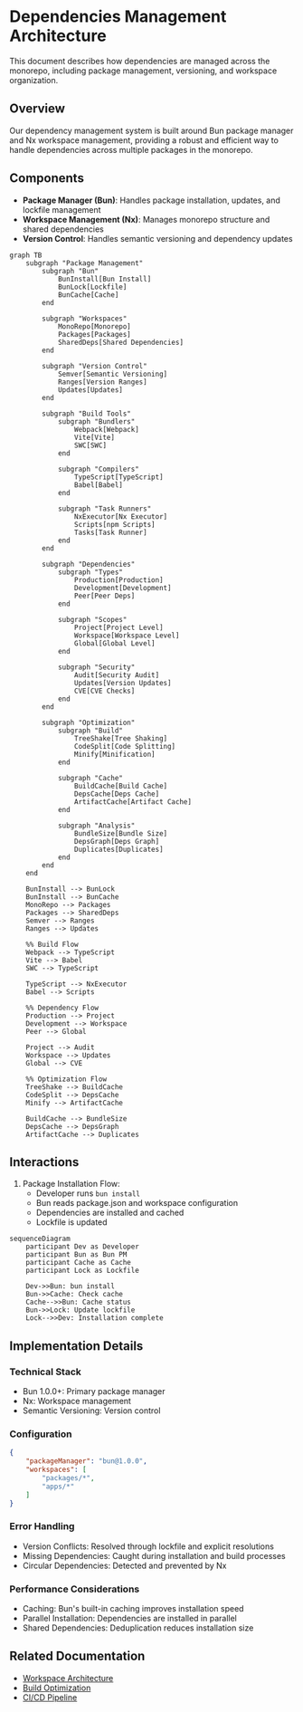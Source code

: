 # Dependencies Management Architecture

This document describes how dependencies are managed across the monorepo, including package management, versioning, and workspace organization.

## Overview

Our dependency management system is built around Bun package manager and Nx workspace management, providing a robust and efficient way to handle dependencies across multiple packages in the monorepo.

## Components

- **Package Manager (Bun)**: Handles package installation, updates, and lockfile management
- **Workspace Management (Nx)**: Manages monorepo structure and shared dependencies
- **Version Control**: Handles semantic versioning and dependency updates

```mermaid
graph TB
    subgraph "Package Management"
        subgraph "Bun"
            BunInstall[Bun Install]
            BunLock[Lockfile]
            BunCache[Cache]
        end

        subgraph "Workspaces"
            MonoRepo[Monorepo]
            Packages[Packages]
            SharedDeps[Shared Dependencies]
        end

        subgraph "Version Control"
            Semver[Semantic Versioning]
            Ranges[Version Ranges]
            Updates[Updates]
        end

        subgraph "Build Tools"
            subgraph "Bundlers"
                Webpack[Webpack]
                Vite[Vite]
                SWC[SWC]
            end

            subgraph "Compilers"
                TypeScript[TypeScript]
                Babel[Babel]
            end

            subgraph "Task Runners"
                NxExecutor[Nx Executor]
                Scripts[npm Scripts]
                Tasks[Task Runner]
            end
        end

        subgraph "Dependencies"
            subgraph "Types"
                Production[Production]
                Development[Development]
                Peer[Peer Deps]
            end

            subgraph "Scopes"
                Project[Project Level]
                Workspace[Workspace Level]
                Global[Global Level]
            end

            subgraph "Security"
                Audit[Security Audit]
                Updates[Version Updates]
                CVE[CVE Checks]
            end
        end

        subgraph "Optimization"
            subgraph "Build"
                TreeShake[Tree Shaking]
                CodeSplit[Code Splitting]
                Minify[Minification]
            end

            subgraph "Cache"
                BuildCache[Build Cache]
                DepsCache[Deps Cache]
                ArtifactCache[Artifact Cache]
            end

            subgraph "Analysis"
                BundleSize[Bundle Size]
                DepsGraph[Deps Graph]
                Duplicates[Duplicates]
            end
        end
    end

    BunInstall --> BunLock
    BunInstall --> BunCache
    MonoRepo --> Packages
    Packages --> SharedDeps
    Semver --> Ranges
    Ranges --> Updates

    %% Build Flow
    Webpack --> TypeScript
    Vite --> Babel
    SWC --> TypeScript

    TypeScript --> NxExecutor
    Babel --> Scripts

    %% Dependency Flow
    Production --> Project
    Development --> Workspace
    Peer --> Global

    Project --> Audit
    Workspace --> Updates
    Global --> CVE

    %% Optimization Flow
    TreeShake --> BuildCache
    CodeSplit --> DepsCache
    Minify --> ArtifactCache

    BuildCache --> BundleSize
    DepsCache --> DepsGraph
    ArtifactCache --> Duplicates
```

## Interactions

1. Package Installation Flow:
   - Developer runs `bun install`
   - Bun reads package.json and workspace configuration
   - Dependencies are installed and cached
   - Lockfile is updated

```mermaid
sequenceDiagram
    participant Dev as Developer
    participant Bun as Bun PM
    participant Cache as Cache
    participant Lock as Lockfile

    Dev->>Bun: bun install
    Bun->>Cache: Check cache
    Cache-->>Bun: Cache status
    Bun->>Lock: Update lockfile
    Lock-->>Dev: Installation complete
```

## Implementation Details

### Technical Stack

- Bun 1.0.0+: Primary package manager
- Nx: Workspace management
- Semantic Versioning: Version control

### Configuration

```json
{
    "packageManager": "bun@1.0.0",
    "workspaces": [
        "packages/*",
        "apps/*"
    ]
}
```

### Error Handling

- Version Conflicts: Resolved through lockfile and explicit resolutions
- Missing Dependencies: Caught during installation and build processes
- Circular Dependencies: Detected and prevented by Nx

### Performance Considerations

- Caching: Bun's built-in caching improves installation speed
- Parallel Installation: Dependencies are installed in parallel
- Shared Dependencies: Deduplication reduces installation size

## Related Documentation

- [Workspace Architecture](../system/workspace-architecture.md)
- [Build Optimization](../infrastructure/build-optimization.md)
- [CI/CD Pipeline](../infrastructure/ci-cd-pipeline.md)
